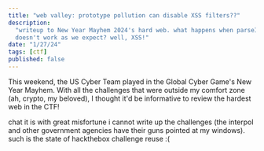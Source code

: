 ```yaml
---
title: "web valley: prototype pollution can disable XSS filters??"
description:
  "writeup to New Year Mayhem 2024's hard web. what happens when parseInt
  doesn't work as we expect? well, XSS!"
date: "1/27/24"
tags: [ctf]
published: false
---
```


This weekend, the US Cyber Team played in the Global Cyber Game's New Year
Mayhem. With all the challenges that were outside my comfort zone (ah, crypto,
my beloved), I thought it'd be informative to review the hardest web in the CTF!

chat it is with great misfortune i cannot write up the challenges (the interpol
and other government agencies have their guns pointed at my windows). such is
the state of hackthebox challenge reuse :(
